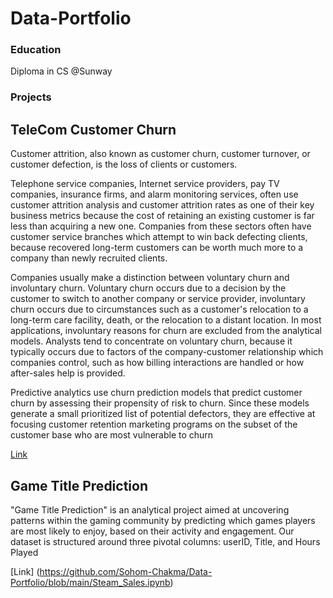 # Data-Portfolio

### Education
Diploma in CS @Sunway

### Projects
## TeleCom Customer Churn

Customer attrition, also known as customer churn, customer turnover, or customer defection, is the loss of clients or customers.

Telephone service companies, Internet service providers, pay TV companies, insurance firms, and alarm monitoring services, often use customer attrition analysis and customer attrition rates as one of their key business metrics because the cost of retaining an existing customer is far less than acquiring a new one. Companies from these sectors often have customer service branches which attempt to win back defecting clients, because recovered long-term customers can be worth much more to a company than newly recruited clients.

Companies usually make a distinction between voluntary churn and involuntary churn. Voluntary churn occurs due to a decision by the customer to switch to another company or service provider, involuntary churn occurs due to circumstances such as a customer's relocation to a long-term care facility, death, or the relocation to a distant location. In most applications, involuntary reasons for churn are excluded from the analytical models. Analysts tend to concentrate on voluntary churn, because it typically occurs due to factors of the company-customer relationship which companies control, such as how billing interactions are handled or how after-sales help is provided.

Predictive analytics use churn prediction models that predict customer churn by assessing their propensity of risk to churn. Since these models generate a small prioritized list of potential defectors, they are effective at focusing customer retention marketing programs on the subset of the customer base who are most vulnerable to churn

[Link](https://github.com/Sohom-Chakma/Data-Portfolio/blob/main/assets/TeleCom%20Customer%20Churn.html)

## Game Title Prediction

"Game Title Prediction" is an analytical project aimed at uncovering patterns within the gaming community by predicting which games players are most likely to enjoy, based on their activity and engagement. Our dataset is structured around three pivotal columns: userID, Title, and Hours Played

[Link] (https://github.com/Sohom-Chakma/Data-Portfolio/blob/main/Steam_Sales.ipynb)
